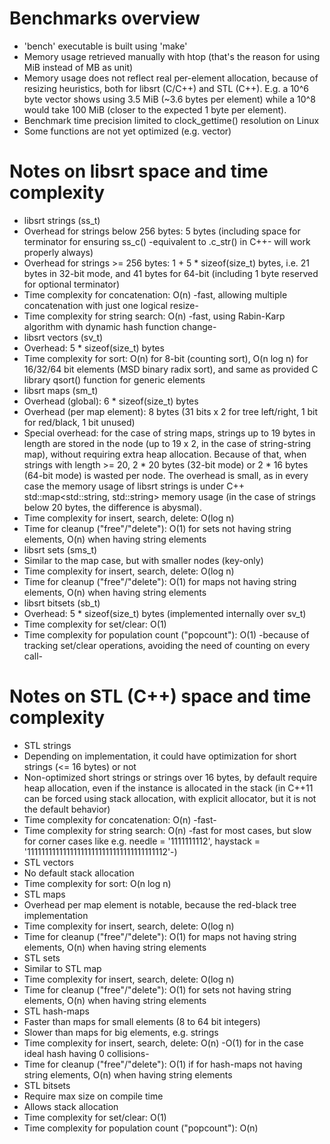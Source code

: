 Benchmarks overview
===

* 'bench' executable is built using 'make'
* Memory usage retrieved manually with htop (that's the reason for using MiB instead of MB as unit)
* Memory usage does not reflect real per-element allocation, because of resizing heuristics, both for libsrt (C/C++) and STL (C++). E.g. a 10^6 byte vector shows using 3.5 MiB (~3.6 bytes per element) while a 10^8 would take 100 MiB (closer to the expected 1 byte per element).
* Benchmark time precision limited to clock\_gettime() resolution on Linux
* Some functions are not yet optimized (e.g. vector)

Notes on libsrt space and time complexity
===

* libsrt strings (ss\_t)
 * Overhead for strings below 256 bytes: 5 bytes (including space for terminator for ensuring ss\_c() -equivalent to .c\_str() in C++- will work properly always)
 * Overhead for strings >= 256 bytes: 1 + 5 * sizeof(size\_t) bytes, i.e. 21 bytes in 32-bit mode, and 41 bytes for 64-bit (including 1 byte reserved for optional terminator)
 * Time complexity for concatenation: O(n)  -fast, allowing multiple concatenation with just one logical resize-
 * Time complexity for string search: O(n)  -fast, using Rabin-Karp algorithm with dynamic hash function change-
* libsrt vectors (sv\_t)
 * Overhead: 5 * sizeof(size\_t) bytes
 * Time complexity for sort: O(n) for 8-bit (counting sort), O(n log n) for 16/32/64 bit elements (MSD binary radix sort), and same as provided C library qsort() function for generic elements
* libsrt maps (sm\_t)
 * Overhead (global): 6 * sizeof(size\_t) bytes
 * Overhead (per map element): 8 bytes (31 bits x 2 for tree left/right, 1 bit for red/black, 1 bit unused)
 * Special overhead: for the case of string maps, strings up to 19 bytes in length are stored in the node (up to 19 x 2, in the case of string-string map), without requiring extra heap allocation. Because of that, when strings with length >= 20, 2 * 20 bytes (32-bit mode) or 2 * 16 bytes (64-bit mode) is wasted per node. The overhead is small, as in every case the memory usage of libsrt strings is under C++ std::map<std::string, std::string> memory usage (in the case of strings below 20 bytes, the difference is abysmal).
 * Time complexity for insert, search, delete: O(log n)
 * Time for cleanup ("free"/"delete"): O(1) for sets not having string elements, O(n) when having string elements
* libsrt sets (sms\_t)
 * Similar to the map case, but with smaller nodes (key-only)
 * Time complexity for insert, search, delete: O(log n)
 * Time for cleanup ("free"/"delete"): O(1) for maps not having string elements, O(n) when having string elements
* libsrt bitsets (sb\_t)
 * Overhead: 5 * sizeof(size\_t) bytes (implemented internally over sv\_t)
 * Time complexity for set/clear: O(1)
 * Time complexity for population count ("popcount"): O(1)  -because of tracking set/clear operations, avoiding the need of counting on every call-

Notes on STL (C++) space and time complexity
===

* STL strings
 * Depending on implementation, it could have optimization for short strings (<= 16 bytes) or not
 * Non-optimized short strings or strings over 16 bytes, by default require heap allocation, even if the instance is allocated in the stack (in C++11 can be forced using stack allocation, with explicit allocator, but it is not the default behavior)
 * Time complexity for concatenation: O(n)  -fast-
 * Time complexity for string search: O(n)  -fast for most cases, but slow for corner cases like e.g. needle = '1111111112', haystack = '111111111111111111111111111111111111112'-)
* STL vectors
 * No default stack allocation
 * Time complexity for sort: O(n log n)
* STL maps
 * Overhead per map element is notable, because the red-black tree implementation
 * Time complexity for insert, search, delete: O(log n)
 * Time for cleanup ("free"/"delete"): O(1) for maps not having string elements, O(n) when having string elements
* STL sets
 * Similar to STL map
 * Time complexity for insert, search, delete: O(log n)
 * Time for cleanup ("free"/"delete"): O(1) for sets not having string elements, O(n) when having string elements
* STL hash-maps
 * Faster than maps for small elements (8 to 64 bit integers)
 * Slower than maps for big elements, e.g. strings
 * Time complexity for insert, search, delete: O(n)  -O(1) for in the case ideal hash having 0 collisions-
 * Time for cleanup ("free"/"delete"): O(1) if for hash-maps not having string elements, O(n) when having string elements
* STL bitsets
 * Require max size on compile time
 * Allows stack allocation
 * Time complexity for set/clear: O(1)
 * Time complexity for population count ("popcount"): O(n)

